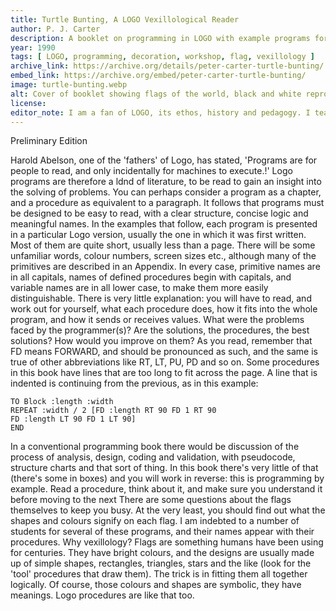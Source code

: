 ```yaml
---
title: Turtle Bunting, A LOGO Vexillological Reader 
author: P. J. Carter
description: A booklet on programming in LOGO with example programs for creating various flags.
year: 1990
tags: [ LOGO, programming, decoration, workshop, flag, vexillology ]
archive_link: https://archive.org/details/peter-carter-turtle-bunting/
embed_link: https://archive.org/embed/peter-carter-turtle-bunting/
image: turtle-bunting.webp
alt: Cover of booklet showing flags of the world, black and white reproduction
license: 
editor_note: I am a fan of LOGO, its ethos, history and pedagogy. I teach LOGO in my course Drawing, Moving and Seeing with Code, and have had students read this resource. I like its writing style and approach.
---
```


Preliminary Edition

Harold Abelson, one of the 'fathers' of Logo, has stated, 'Programs are for people to
read, and only incidentally for machines to execute.!' Logo programs are therefore a
ldnd of literature, to be read to gain an insight into the solving of problems. You can
perhaps consider a program as a chapter, and a procedure as equivalent to a paragraph.
It follows that programs must be designed to be easy to read, with a clear structure,
concise logic and meaningful names.
In the examples that follow, each program is presented in a particular Logo version,
usually the one in which it was first written. Most of them are quite short, usually
less than a page. There will be some unfamiliar words, colour numbers, screen sizes
etc., although many of the primitives are described in an Appendix. In every case,
primitive names are in all capitals, names of defined procedures begin with capitals, and
variable names are in all lower case, to make them more easily distinguishable.
There is very little explanation: you will have to read, and work out for yourself, what
each procedure does, how it fits into the whole program, and how it sends or receives
values. What were the problems faced by the programmer(s)? Are the solutions, the
procedures, the best solutions? How would you improve on them?
As you read, remember that FD means FORWARD, and should be pronounced as such,
and the same is true of other abbreviations like RT, LT, PU, PD and so on. Some
procedures in this book have lines that are too long to fit across the page. A line that is
indented is continuing from the previous, as in this example:

```LOGO
TO Block :length :width
REPEAT :width / 2 [FD :length RT 90 FD 1 RT 90
FD :length LT 90 FD 1 LT 90]
END
```

In a conventional programming book there would be discussion of the process of
analysis, design, coding and validation, with pseudocode, structure charts and that sort
of thing. In this book there's very little of that (there's some in boxes) and you will
work in reverse: this is programming by example. Read a procedure, think about it,
and make sure you understand it before moving to the next
There are some questions about the flags themselves to keep you busy. At the very
least, you should find out what the shapes and colours signify on each flag.
I am indebted to a number of students for several of these programs, and their names
appear with their procedures.
Why vexillology? Flags are something humans have been using for centuries. They
have bright colours, and the designs are usually made up of simple shapes, rectangles,
triangles, stars and the like (look for the 'tool' procedures that draw them). The trick is
in fitting them all together logically. Of course, those colours and shapes are symbolic,
they have meanings. Logo procedures are like that too.
